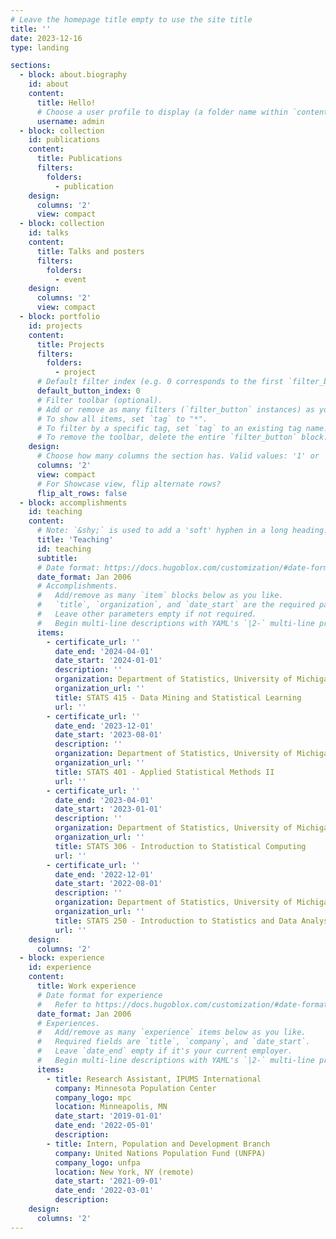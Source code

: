 ```yaml
---
# Leave the homepage title empty to use the site title
title: ''
date: 2023-12-16
type: landing

sections:
  - block: about.biography
    id: about
    content:
      title: Hello!
      # Choose a user profile to display (a folder name within `content/authors/`)
      username: admin
  - block: collection
    id: publications
    content:
      title: Publications
      filters:
        folders:
          - publication
    design:
      columns: '2'
      view: compact
  - block: collection
    id: talks
    content:
      title: Talks and posters
      filters:
        folders:
          - event
    design:
      columns: '2'
      view: compact
  - block: portfolio
    id: projects
    content:
      title: Projects
      filters:
        folders:
          - project
      # Default filter index (e.g. 0 corresponds to the first `filter_button` instance below).
      default_button_index: 0
      # Filter toolbar (optional).
      # Add or remove as many filters (`filter_button` instances) as you like.
      # To show all items, set `tag` to "*".
      # To filter by a specific tag, set `tag` to an existing tag name.
      # To remove the toolbar, delete the entire `filter_button` block.
    design:
      # Choose how many columns the section has. Valid values: '1' or '2'.
      columns: '2'
      view: compact
      # For Showcase view, flip alternate rows?
      flip_alt_rows: false
  - block: accomplishments
    id: teaching
    content:
      # Note: `&shy;` is used to add a 'soft' hyphen in a long heading.
      title: 'Teaching'
      id: teaching
      subtitle:
      # Date format: https://docs.hugoblox.com/customization/#date-format
      date_format: Jan 2006
      # Accomplishments.
      #   Add/remove as many `item` blocks below as you like.
      #   `title`, `organization`, and `date_start` are the required parameters.
      #   Leave other parameters empty if not required.
      #   Begin multi-line descriptions with YAML's `|2-` multi-line prefix.
      items:
        - certificate_url: ''
          date_end: '2024-04-01'
          date_start: '2024-01-01'
          description: ''
          organization: Department of Statistics, University of Michigan
          organization_url: ''
          title: STATS 415 - Data Mining and Statistical Learning
          url: ''
        - certificate_url: ''
          date_end: '2023-12-01'
          date_start: '2023-08-01'
          description: ''
          organization: Department of Statistics, University of Michigan
          organization_url: ''
          title: STATS 401 - Applied Statistical Methods II
          url: ''
        - certificate_url: ''
          date_end: '2023-04-01'
          date_start: '2023-01-01'
          description: ''
          organization: Department of Statistics, University of Michigan
          organization_url: ''
          title: STATS 306 - Introduction to Statistical Computing
          url: ''
        - certificate_url: ''
          date_end: '2022-12-01'
          date_start: '2022-08-01'
          description: ''
          organization: Department of Statistics, University of Michigan
          organization_url: ''
          title: STATS 250 - Introduction to Statistics and Data Analysis
          url: ''
    design:
      columns: '2'
  - block: experience
    id: experience
    content:
      title: Work experience
      # Date format for experience
      #   Refer to https://docs.hugoblox.com/customization/#date-format
      date_format: Jan 2006
      # Experiences.
      #   Add/remove as many `experience` items below as you like.
      #   Required fields are `title`, `company`, and `date_start`.
      #   Leave `date_end` empty if it's your current employer.
      #   Begin multi-line descriptions with YAML's `|2-` multi-line prefix.
      items:
        - title: Research Assistant, IPUMS International
          company: Minnesota Population Center
          company_logo: mpc
          location: Minneapolis, MN
          date_start: '2019-01-01'
          date_end: '2022-05-01'
          description:
        - title: Intern, Population and Development Branch
          company: United Nations Population Fund (UNFPA)
          company_logo: unfpa
          location: New York, NY (remote)
          date_start: '2021-09-01'
          date_end: '2022-03-01'
          description:
    design:
      columns: '2'
---
```

